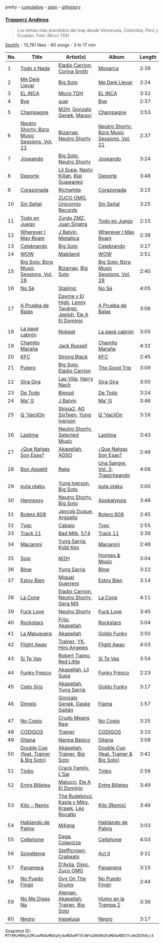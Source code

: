 pretty - [cumulative](/playlists/cumulative/37i9dQZF1DXdqrBLlPKz6L.md) - [plain](/playlists/plain/37i9dQZF1DXdqrBLlPKz6L) - [githistory](https://github.githistory.xyz/mackorone/spotify-playlist-archive/blob/main/playlists/plain/37i9dQZF1DXdqrBLlPKz6L)

### [Trapperz Andinos](https://open.spotify.com/playlist/37i9dQZF1DXdqrBLlPKz6L)

> Los temas más prendidos del trap desde Venezuela, Colombia, Perú y Ecuador\. Foto: Micro TDH

[Spotify](https://open.spotify.com/user/spotify) - 13,761 likes - 60 songs - 3 hr 17 min

| No. | Title | Artist(s) | Album | Length |
|---|---|---|---|---|
| 1 | [Todo o Nada](https://open.spotify.com/track/2zdHRQTOBDk8mM8xBzziFh) | [Eladio Carrion](https://open.spotify.com/artist/5XJDexmWFLWOkjOEjOVX3e), [Corina Smith](https://open.spotify.com/artist/7mXfsy3lF4kU0f2KTNKSr8) | [Monarca](https://open.spotify.com/album/6N1iKBKY8zRGImxADk2IdN) | 2:39 |
| 2 | [Me Dejé Llevar](https://open.spotify.com/track/3Mc2Y3qgBL5WsQWjch3VVK) | [Big Soto](https://open.spotify.com/artist/2TQ4CGgxxCWHqa9yYIGDoU) | [Me Dejé Llevar](https://open.spotify.com/album/6xXpnfndZYsh8F5Tvtus5e) | 2:24 |
| 3 | [EL INCA](https://open.spotify.com/track/3dbSd2j3p9XWqI1VqfOyh7) | [Micro TDH](https://open.spotify.com/artist/1aWJsBQa67l72j1VT3D6Ow) | [EL INCA](https://open.spotify.com/album/0NVqJU1egg3BuAtRyxUvz0) | 3:32 |
| 4 | [Bye](https://open.spotify.com/track/0hucTc8Bg42b3Ihwz3WS7o) | [suei](https://open.spotify.com/artist/6jEjSPxnwsibG6vPOjkeER) | [Bye](https://open.spotify.com/album/6MnlRXoedn0gZHwVh9mOjI) | 2:37 |
| 5 | [Champagne](https://open.spotify.com/track/42aeewG3eWoiBVPHL4uIXs) | [M2H](https://open.spotify.com/artist/7bWN0FHvLppK8ozEH6exdi), [Gonzalo Genek](https://open.spotify.com/artist/4h0s1nZFTuIRkkTpAI1F7I), [Maraví](https://open.spotify.com/artist/7ywfcCHkPBdIZub9j62NBj) | [Champagne](https://open.spotify.com/album/1hyojpXhtJZN8owpOxZVkx) | 3:53 |
| 6 | [Neutro Shorty: Bzrp Music Sessions, Vol\. 21](https://open.spotify.com/track/1QExMlBnwPYN2S3LMVNpoD) | [Bizarrap](https://open.spotify.com/artist/716NhGYqD1jl2wI1Qkgq36), [Neutro Shorty](https://open.spotify.com/artist/5wUO3A6DT4tO5UDz21kE2Y) | [Neutro Shorty: Bzrp Music Sessions, Vol\. 21](https://open.spotify.com/album/5rBi4ZI8JorCa5lbFaikUT) | 2:37 |
| 7 | [Joseando](https://open.spotify.com/track/67Yw5OgtVMoRdOkVSbUXXw) | [Big Soto](https://open.spotify.com/artist/2TQ4CGgxxCWHqa9yYIGDoU), [Neutro Shorty](https://open.spotify.com/artist/5wUO3A6DT4tO5UDz21kE2Y) | [Joseando](https://open.spotify.com/album/710PNpZjGyqoN5iFB5QSuc) | 3:24 |
| 8 | [Deporte](https://open.spotify.com/track/2hJCUG8IBsBbLY4Apqf1uB) | [Lil Supa](https://open.spotify.com/artist/0qHbO3z6lgLE6ZYCkQBo1K), [Nasty Killah](https://open.spotify.com/artist/4hi5yAkJ9QHP8L2zeKprWl), [Ríal Guawankó](https://open.spotify.com/artist/1XLXezcztSQIdEYG9dviXN) | [Deporte](https://open.spotify.com/album/1xIbSM6XTekttfp6i3yvgH) | 3:48 |
| 9 | [Corazonada](https://open.spotify.com/track/4O6FjdzvQBJvY0sI1ybm2a) | [Richwhite](https://open.spotify.com/artist/4dQgP3wHnxxP3hemNxpFNC) | [Corazonada](https://open.spotify.com/album/7pxXnTigViaBgQk5FYDQMB) | 3:15 |
| 10 | [Sin Señal](https://open.spotify.com/track/0Vcd3Kvbkso4emk1pYARah) | [ZUCO OMG](https://open.spotify.com/artist/6hA5ALJWFb44ixgQMMvng7), [Unicornio Records](https://open.spotify.com/artist/3y26UMODbF4qCIG8zFVPaG) | [Sin Señal](https://open.spotify.com/album/48sx7cgN8pCgk8NvwfX3KK) | 3:25 |
| 11 | [Todo en Juego](https://open.spotify.com/track/2Yz1AdUZ0koYwz2SuLUpUg) | [Zurdo ZMZ](https://open.spotify.com/artist/3O9YoGuYAZmN6xX1Ka8j9o), [Juan Sinatra](https://open.spotify.com/artist/7k1jHUZ4OqRGJcOjCQu28Y) | [Todo en Juego](https://open.spotify.com/album/3lbvEWbAAfCOhfsW1yjoUb) | 2:15 |
| 12 | [Wherever I May Roam](https://open.spotify.com/track/7qCHqtiSiX3T09ErW718yQ) | [J Balvin](https://open.spotify.com/artist/1vyhD5VmyZ7KMfW5gqLgo5), [Metallica](https://open.spotify.com/artist/2ye2Wgw4gimLv2eAKyk1NB) | [Wherever I May Roam](https://open.spotify.com/album/0WNfOMxwCMjYOjDWlGsgNA) | 2:38 |
| 13 | [Celebrando](https://open.spotify.com/track/28l5P6yBrjBMAvgFm1uiQ4) | [Big Soto](https://open.spotify.com/artist/2TQ4CGgxxCWHqa9yYIGDoU) | [Celebrando](https://open.spotify.com/album/3vM9T5faPuqqEbZJ0wYPN3) | 3:27 |
| 14 | [WOW](https://open.spotify.com/track/4I9U5XBHs37jV9pRo3VLTa) | [Mabiland](https://open.spotify.com/artist/2oXKVuZqDv85M1ynjVMp3J) | [WOW](https://open.spotify.com/album/22eepM8FdWx13R7aGAO1gH) | 2:51 |
| 15 | [Big Soto: Bzrp Music Sessions, Vol\. 28](https://open.spotify.com/track/6nmgafVgxkF3ukzROfrsZO) | [Bizarrap](https://open.spotify.com/artist/716NhGYqD1jl2wI1Qkgq36), [Big Soto](https://open.spotify.com/artist/2TQ4CGgxxCWHqa9yYIGDoU) | [Big Soto: Bzrp Music Sessions, Vol\. 28](https://open.spotify.com/album/7G0tlRenag1LYZ303Ie6dd) | 2:40 |
| 16 | [No Sé](https://open.spotify.com/track/3cDTaeeL4b7zSVYXbSoSpS) | [Stailmic](https://open.spotify.com/artist/3JvGIegytK234itXw0xaOY) | [No Sé](https://open.spotify.com/album/7tR03q8Trq7V0i3mYKnZ2j) | 4:05 |
| 17 | [A Prueba de Balas](https://open.spotify.com/track/0dcDUBTNlZnjtEwl9X6R0A) | [Dayme y El High](https://open.spotify.com/artist/4JreHVYyb6GqE2BU03Kx96), [Lenny Tavárez](https://open.spotify.com/artist/1pQWsZQehhS4wavwh7Fnxd), [Jeeiph](https://open.spotify.com/artist/6ZtLRqHEkAXPWVw0eRbDac), [Ele A El Dominio](https://open.spotify.com/artist/4SzD0wClEg9NKVJZbCRFqS) | [A Prueba de Balas](https://open.spotify.com/album/4BXDLkHddvcWPuYRj3i2ah) | 3:06 |
| 18 | [La pasé cabrón](https://open.spotify.com/track/4rKM9EE3torp4wXfqEzzgZ) | [Nobeat](https://open.spotify.com/artist/3TKS1JzWOLAnicuOCOyVlW) | [La pasé cabrón](https://open.spotify.com/album/6ElfLUNrxLvu0kGEBkCjHh) | 3:05 |
| 19 | [Chamito Maraña](https://open.spotify.com/track/3a4dJXsZHfGe5cQd2WY2ir) | [Jack Russell](https://open.spotify.com/artist/1eYgSi9O2AX4sLhR06HKCz) | [Chamito Maraña](https://open.spotify.com/album/4vwrfO8tB0poe7NyjMjCp4) | 4:32 |
| 20 | [KFC](https://open.spotify.com/track/1BWNtvWOHNAC81mTV0dCRO) | [Strong Black](https://open.spotify.com/artist/3QRA3GKxUG3RdCWN4TXKbw) | [KFC](https://open.spotify.com/album/29hG1WQAGqbGjEXR7JoXj0) | 2:45 |
| 21 | [Putero](https://open.spotify.com/track/1dAPH16FxFISqNNqYkOwg5) | [Big Soto](https://open.spotify.com/artist/2TQ4CGgxxCWHqa9yYIGDoU), [Eladio Carrion](https://open.spotify.com/artist/5XJDexmWFLWOkjOEjOVX3e) | [The Good Trip](https://open.spotify.com/album/0xlPK1D3VcRtgT29aZX2VY) | 3:09 |
| 22 | [Gira Gira](https://open.spotify.com/track/3YLIOwJrc2qPpPpmTi1IJ2) | [Las Villa](https://open.spotify.com/artist/0sXJRmgbjbq6Q5uu4W1wDM), [Harry Nach](https://open.spotify.com/artist/0NnUMWDCDi1snuMja6IdxH) | [Gira Gira](https://open.spotify.com/album/1mVbhr5tkcxe0F5n5uRZ5U) | 3:00 |
| 23 | [De Todo](https://open.spotify.com/track/5LR4MmbgcV9cPXXocaM4Fw) | [Blessd](https://open.spotify.com/artist/1TA5sGRlKUJXBN4ZyJuDIX) | [De Todo](https://open.spotify.com/album/6GkuzEN1kTF2XwtIlwLVEP) | 3:24 |
| 24 | [Ma' G](https://open.spotify.com/track/4iFSDLdPrWIaYo2VQeCv4f) | [J Balvin](https://open.spotify.com/artist/1vyhD5VmyZ7KMfW5gqLgo5) | [Ma' G](https://open.spotify.com/album/4jSlgVZD4bbTuxOYrXTPWe) | 3:46 |
| 25 | [Q 'VacilOn](https://open.spotify.com/track/1WsBNIhyn8z2UnuvlFTJM4) | [Skisia2](https://open.spotify.com/artist/0i2AykTPNRZdh7qfCy8eor), [AG SixTeen](https://open.spotify.com/artist/0u9ytvIorbKwatV28spDeQ), [Yung Iverson](https://open.spotify.com/artist/32FZMa8a5INqhHHssRtkux) | [Q 'VacilOn](https://open.spotify.com/album/4ABD3I1tBANiGl803jPwgX) | 3:16 |
| 26 | [Lastima](https://open.spotify.com/track/7LK6f8PSEBdVHxFky21fYv) | [Neutro Shorty](https://open.spotify.com/artist/5wUO3A6DT4tO5UDz21kE2Y), [Selected Music](https://open.spotify.com/artist/4JfavcBZEpY1vMW8Xqcc6y) | [Lastima](https://open.spotify.com/album/2M3EmYAlbA52gefdceSa05) | 3:43 |
| 27 | [¿Que Nalgas Son Esas?](https://open.spotify.com/track/2VkFtqDPapy6UaHARdghVS) | [Akapellah](https://open.spotify.com/artist/6fMZytDgX1Q9OV6ndSugym), [ADSO](https://open.spotify.com/artist/29b16XDtyMXDrfo2hZ69wf) | [¿Que Nalgas Son Esas?](https://open.spotify.com/album/6LyOSerd3DNwni2WYl2Qzf) | 2:49 |
| 28 | [Bon Appétit](https://open.spotify.com/track/1QseGaBHU6q2KRPKEWEVrY) | [Reke](https://open.spotify.com/artist/3ioziSz4mXRv5xJ5pENJH4) | [Una Sangre, Vol\. 3: Trapicheando](https://open.spotify.com/album/1ZSf5zV02X8P3Xbj9LcIm2) | 4:09 |
| 29 | [puta otaku](https://open.spotify.com/track/6gitUIABDIgVIAxvyAqzGu) | [Yung Iverson](https://open.spotify.com/artist/32FZMa8a5INqhHHssRtkux), [Big Soto](https://open.spotify.com/artist/2TQ4CGgxxCWHqa9yYIGDoU) | [puta otaku](https://open.spotify.com/album/7Bj2Nd3SOLgC6JqfF1v1V9) | 3:00 |
| 30 | [Hennessy](https://open.spotify.com/track/2Cz3yDcBoePfcJCYdpYZCC) | [Neutro Shorty](https://open.spotify.com/artist/5wUO3A6DT4tO5UDz21kE2Y), [Big Soto](https://open.spotify.com/artist/2TQ4CGgxxCWHqa9yYIGDoU) | [Apokalypsis](https://open.spotify.com/album/396w1nHvgP7SQvdPq4SZya) | 3:49 |
| 31 | [Bolero 808](https://open.spotify.com/track/4LFRvZF78H1R5adZZ8gYGL) | [Jaycob Duque](https://open.spotify.com/artist/2NEwLjbrw5RA4KWYhUIM9r), [Argüello](https://open.spotify.com/artist/6igd1VAlbbrTDCMFLXfcwy) | [Bolero 808](https://open.spotify.com/album/0tDqrQpbvpTII7Yf35SthC) | 2:45 |
| 32 | [Tyqc](https://open.spotify.com/track/4IX9LPTkilIwaVKhCjRofn) | [Cabaio](https://open.spotify.com/artist/0yIYD7cBLd9VdHEUQ0fqAJ) | [Tyqc](https://open.spotify.com/album/6gZ2Fz1C2Pmd91IOyerJIv) | 2:55 |
| 33 | [Track 11](https://open.spotify.com/track/58Z2aR6MVBuQumxBru8Y40) | [Bad Milk](https://open.spotify.com/artist/5rMUEBZwYHovrlnuzggrVR), [574](https://open.spotify.com/artist/6LySp35VaLUeUEalGUTBns) | [Track 11](https://open.spotify.com/album/0c0HSLNtYbgOEOtHdUr70D) | 3:39 |
| 34 | [Macaroni](https://open.spotify.com/track/1fvectJae9RagHJqiOHNrl) | [Yung Sarria](https://open.spotify.com/artist/3vxYNXtM9uOMdRAXTXgtmf), [Kidd Keo](https://open.spotify.com/artist/0VZrPa7mWAYXH4CwmYk8Km) | [Macaroni](https://open.spotify.com/album/4p33iikBxMotuZjXAzRAla) | 2:48 |
| 35 | [Solo](https://open.spotify.com/track/1ZQnUiFdrK4sxIJwBtiU1J) | [M2H](https://open.spotify.com/artist/7bWN0FHvLppK8ozEH6exdi) | [Homies & Music](https://open.spotify.com/album/7AgLyr8Y97Zik2xfyLx30X) | 3:04 |
| 36 | [Blow](https://open.spotify.com/track/3QKWk2lLEr1GYjwywLWb5T) | [Yung Sarria](https://open.spotify.com/artist/3vxYNXtM9uOMdRAXTXgtmf) | [Blow](https://open.spotify.com/album/6p6iPFMjvMgcQm4E0VClla) | 3:22 |
| 37 | [Estoy Bien](https://open.spotify.com/track/6sVkcxtbmibIyphiQ2tvv9) | [Miguel Guerrero](https://open.spotify.com/artist/0oLKZhIMEbx19AiEz2hTA6) | [Estoy Bien](https://open.spotify.com/album/33ZiGzFhSsAJj5UJQgNl5i) | 3:14 |
| 38 | [La Cone](https://open.spotify.com/track/4QV1UDysVcpkHOGh2va5nt) | [Eladio Carrion](https://open.spotify.com/artist/5XJDexmWFLWOkjOEjOVX3e), [Neutro Shorty](https://open.spotify.com/artist/5wUO3A6DT4tO5UDz21kE2Y), [Gera MX](https://open.spotify.com/artist/2hejA1Dkf8v8R0koF44FvW) | [La Cone](https://open.spotify.com/album/4GXtfTQ5fsxTOc0TgGLlDL) | 4:11 |
| 39 | [Fuck Love](https://open.spotify.com/track/0DWxjkUdTVvlC5EpPqQfiH) | [Neutro Shorty](https://open.spotify.com/artist/5wUO3A6DT4tO5UDz21kE2Y) | [Fuck Love](https://open.spotify.com/album/3bBbAqa1aH2yj4cFUmQEUH) | 3:45 |
| 40 | [Rockstars](https://open.spotify.com/track/3FSlnw2ULKtzZmKRsCePM9) | [Frijo](https://open.spotify.com/artist/4D2d63igYEdzhzFnxrSow7), [Akapellah](https://open.spotify.com/artist/6fMZytDgX1Q9OV6ndSugym) | [Rockstars](https://open.spotify.com/album/5gxGWqgqGj0NIz4ssk5ftv) | 3:04 |
| 41 | [La Maluquera](https://open.spotify.com/track/5A7U0FjslKz2wq3Duh3A7i) | [Akapellah](https://open.spotify.com/artist/6fMZytDgX1Q9OV6ndSugym) | [Goldo Funky](https://open.spotify.com/album/28TBy3fqYNUSp4CTzQSJJQ) | 3:50 |
| 42 | [Flight Away](https://open.spotify.com/track/5nggToLBtfPFNjIRQjHc58) | [Trainer](https://open.spotify.com/artist/6MB0O7jOsJ1OrkPAIlK3l2), [YK](https://open.spotify.com/artist/0fml592mEs3xp2zhVLjxre), [Hiro Angeles](https://open.spotify.com/artist/3UYyyQSTk9ytiF55vUXO6G) | [Flight Away](https://open.spotify.com/album/5TWKnCddueE4CqT0lEJ8Pj) | 4:03 |
| 43 | [Si Te Vas](https://open.spotify.com/track/3vhRrdI29KxI3dvnfRDSjJ) | [Robert Tiamo](https://open.spotify.com/artist/7M4raOQ6EsBzMYM0oyKlTu), [Red Little](https://open.spotify.com/artist/3TtjHxt7XVVJwUWCzvLDyL) | [Si Te Vas](https://open.spotify.com/album/3X5V5wuP5P6ys4Z9snzOT7) | 3:54 |
| 44 | [Funky Fresco](https://open.spotify.com/track/0qRbGq8cogiDalq9E8IGJh) | [Akapellah](https://open.spotify.com/artist/6fMZytDgX1Q9OV6ndSugym), [Lil Supa](https://open.spotify.com/artist/0qHbO3z6lgLE6ZYCkQBo1K) | [Funky Fresco](https://open.spotify.com/album/3AGTkAEOaQgFixOs4rLCix) | 2:23 |
| 45 | [Cielo Gris](https://open.spotify.com/track/2puW4HichjYC4BycWfw5Gg) | [Akapellah](https://open.spotify.com/artist/6fMZytDgX1Q9OV6ndSugym), [Yung Sarria](https://open.spotify.com/artist/3vxYNXtM9uOMdRAXTXgtmf) | [Goldo Funky](https://open.spotify.com/album/28TBy3fqYNUSp4CTzQSJJQ) | 3:17 |
| 46 | [Dimelo](https://open.spotify.com/track/1RVWM0wmuQRUsAwbot9mos) | [Gonzalo Genek](https://open.spotify.com/artist/4h0s1nZFTuIRkkTpAI1F7I), [Daske Gaitán](https://open.spotify.com/artist/6X4iDmQtuCcuyILe3D00E6) | [Flama](https://open.spotify.com/album/0oCoqgiJLn73yyR61MF2Z5) | 1:57 |
| 47 | [No Copio](https://open.spotify.com/track/20ULOJfgc85eBXq83rjKEf) | [Crudo Means Raw](https://open.spotify.com/artist/3fQP5a7SIC91kV4N8AOy53) | [No Copio](https://open.spotify.com/album/2A3JkMQdIK53qMJo6PcXhT) | 3:25 |
| 48 | [CODIGOS](https://open.spotify.com/track/6Xyzy69g8GP0uAaXsqGFGf) | [Trainer](https://open.spotify.com/artist/6MB0O7jOsJ1OrkPAIlK3l2) | [CODIGOS](https://open.spotify.com/album/5RqfFRVr25qt9qAuXZXkV1) | 3:10 |
| 49 | [Gitana](https://open.spotify.com/track/7q78FieNqXkT9WgADVpLBc) | [Nanpa Básico](https://open.spotify.com/artist/1cUpGtXcSQsovNYEZOQgOG) | [Gitana](https://open.spotify.com/album/6DjIokTLgY41mCcOw8hnlM) | 3:08 |
| 50 | [Double Cup \(feat\. Trainer & Big Soto\)](https://open.spotify.com/track/0wwOTjKyrGTp1bJCUy7mPj) | [Akapellah](https://open.spotify.com/artist/6fMZytDgX1Q9OV6ndSugym), [Trainer](https://open.spotify.com/artist/6MB0O7jOsJ1OrkPAIlK3l2), [Big Soto](https://open.spotify.com/artist/2TQ4CGgxxCWHqa9yYIGDoU) | [Double Cup \(feat\. Trainer & Big Soto\)](https://open.spotify.com/album/4x4ubWTKOJQ1k0daiz0Kfd) | 3:41 |
| 51 | [Tinbo](https://open.spotify.com/track/5rd5rSUOMrA150vKFbpGHA) | [Crack Family](https://open.spotify.com/artist/7zXRgSpjJkQmB9SnPLq1Qk), [L'Sai](https://open.spotify.com/artist/6JXRHKrqaEHlYQNYYK87xJ) | [Tinbo](https://open.spotify.com/album/0FH38RteediPKhlB12l7oD) | 2:56 |
| 52 | [Entre Billetes](https://open.spotify.com/track/28C79DaAXJPF2uN3PRIXrW) | [Malucci](https://open.spotify.com/artist/6QHHahauE7Sf3fgA7JTdYO), [Ele A El Dominio](https://open.spotify.com/artist/4SzD0wClEg9NKVJZbCRFqS) | [Entre Billetes](https://open.spotify.com/album/36VzE1tBaf4azzGSDvOaIj) | 3:49 |
| 53 | [Kilo \- Remix](https://open.spotify.com/track/6kbjUcV48LAsO2GnmRnFe2) | [The Rudeboyz](https://open.spotify.com/artist/7ciBW1p3KBsYIkFk4UmwS8), [Kapla y Miky](https://open.spotify.com/artist/4dhKkIzf9LXogFL1NXfQc1), [Krawk](https://open.spotify.com/artist/7a99I3BHPvsv4aBVNqb4g4), [Léo Rocatto](https://open.spotify.com/artist/1xK87HD8RdMvmHxdbtLOFS) | [Kilo \(Remix\)](https://open.spotify.com/album/6flM3quj0tXKRv4B5Cwpv0) | 3:49 |
| 54 | [Hablando de Palms](https://open.spotify.com/track/2zuGuhsTdBxdwmdflVIoX3) | [M4gna](https://open.spotify.com/artist/3r7eiuLSmaw4jXeUG6NatF) | [Hablando de Palms](https://open.spotify.com/album/1CVDNfEKuLH9s4evQ5Q4vv) | 3:03 |
| 55 | [Cellphone](https://open.spotify.com/track/2pAuWlwPCIWNGtp3TrdoHT) | [Daga](https://open.spotify.com/artist/6qbdQTpYKGLSeoahWGTVPe), [Colavizza](https://open.spotify.com/artist/078mloHMPRQZhY0795u30V) | [Cellphone](https://open.spotify.com/album/03oFCkB5mzMncCPx0BJSn1) | 4:03 |
| 56 | [Sométeme](https://open.spotify.com/track/51Jt04zgh7coezey8YlnRO) | [Stefficrown](https://open.spotify.com/artist/03kZtQufUPClcJ4y4jYTes), [Crabeats](https://open.spotify.com/artist/3N9ZDSxevGQn5u7D1nRlvN) | [Act II](https://open.spotify.com/album/30NxdbAihSxvSAeihvWw7i) | 3:31 |
| 57 | [Panamera](https://open.spotify.com/track/6ggVSxqawOpYsjsyOYKtGC) | [D'Avila](https://open.spotify.com/artist/6elNbQJgp30Ml9u2jO9RwX), [Dimc](https://open.spotify.com/artist/6dsf1MmhDry9AMFBGy6A1O), [Zuco OMG](https://open.spotify.com/artist/2AsK0GD1xFCS4L3lv8im4w) | [Panamera](https://open.spotify.com/album/4CZrPqu9r8VFm5RA6M4v5v) | 3:15 |
| 58 | [No Puedo Fingir](https://open.spotify.com/track/61I0O29lEDZA6kOY7bWh2t) | [Ovy On The Drums](https://open.spotify.com/artist/3m5qlPf2OkihLz3dRYnkPA) | [No Puedo Fingir](https://open.spotify.com/album/79G1pr97ZqPkgoIc88RaUS) | 2:44 |
| 59 | [No Me Digas Na](https://open.spotify.com/track/3BhPjlUWvkWjAeTxhxbCcl) | [Aleman](https://open.spotify.com/artist/4QFG9KrGWEbr6hNA58CAqE), [Akapellah](https://open.spotify.com/artist/6fMZytDgX1Q9OV6ndSugym), [Trainer](https://open.spotify.com/artist/6MB0O7jOsJ1OrkPAIlK3l2), [Big Soto](https://open.spotify.com/artist/2TQ4CGgxxCWHqa9yYIGDoU) | [Humo en la Trampa 2](https://open.spotify.com/album/48081X2ns6kHKFS84IowXl) | 3:36 |
| 60 | [Negro](https://open.spotify.com/track/1oiQSttaF5b3ZI5masPw6i) | [Irepelusa](https://open.spotify.com/artist/3KaNWDYObY73SDpcZBRzuw) | [Negro](https://open.spotify.com/album/43q3UPszpuNHz8gBFwKBtg) | 3:17 |

Snapshot ID: `MTY0MzM0NjA2MCwwMDAwMDAyNjAwMDAwMTdlOWYwZWU0N2EwMDAwMDE3YzdmZDZkNjc4`